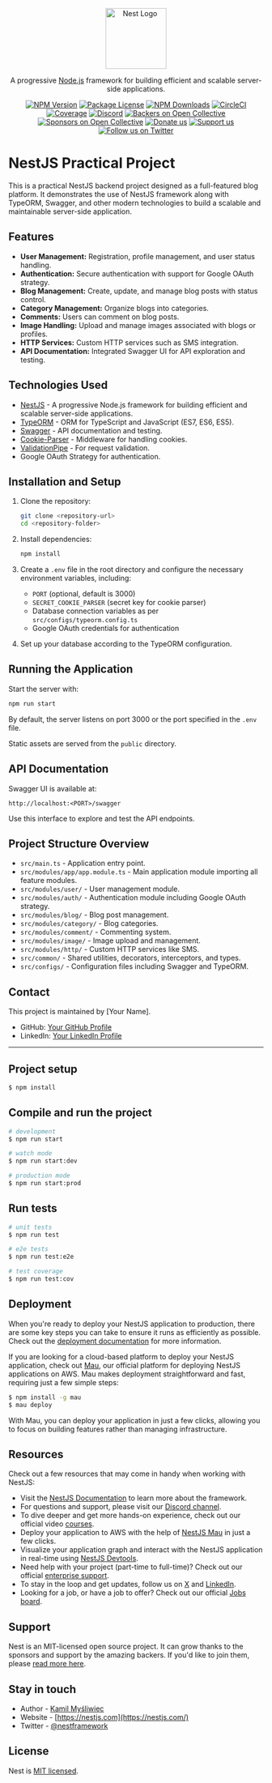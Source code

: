 <p align="center">
  <a href="http://nestjs.com/" target="blank"><img src="https://nestjs.com/img/logo-small.svg" width="120" alt="Nest Logo" /></a>
</p>

[circleci-image]: https://img.shields.io/circleci/build/github/nestjs/nest/master?token=abc123def456
[circleci-url]: https://circleci.com/gh/nestjs/nest

  <p align="center">A progressive <a href="http://nodejs.org" target="_blank">Node.js</a> framework for building efficient and scalable server-side applications.</p>
    <p align="center">
<a href="https://www.npmjs.com/~nestjscore" target="_blank"><img src="https://img.shields.io/npm/v/@nestjs/core.svg" alt="NPM Version" /></a>
<a href="https://www.npmjs.com/~nestjscore" target="_blank"><img src="https://img.shields.io/npm/l/@nestjs/core.svg" alt="Package License" /></a>
<a href="https://www.npmjs.com/~nestjscore" target="_blank"><img src="https://img.shields.io/npm/dm/@nestjs/common.svg" alt="NPM Downloads" /></a>
<a href="https://circleci.com/gh/nestjs/nest" target="_blank"><img src="https://img.shields.io/circleci/build/github/nestjs/nest/master" alt="CircleCI" /></a>
<a href="https://coveralls.io/github/nestjs/nest?branch=master" target="_blank"><img src="https://coveralls.io/repos/github/nestjs/nest/badge.svg?branch=master#9" alt="Coverage" /></a>
<a href="https://discord.gg/G7Qnnhy" target="_blank"><img src="https://img.shields.io/badge/discord-online-brightgreen.svg" alt="Discord"/></a>
<a href="https://opencollective.com/nest#backer" target="_blank"><img src="https://opencollective.com/nest/backers/badge.svg" alt="Backers on Open Collective" /></a>
<a href="https://opencollective.com/nest#sponsor" target="_blank"><img src="https://opencollective.com/nest/sponsors/badge.svg" alt="Sponsors on Open Collective" /></a>
  <a href="https://paypal.me/kamilmysliwiec" target="_blank"><img src="https://img.shields.io/badge/Donate-PayPal-ff3f59.svg" alt="Donate us"/></a>
    <a href="https://opencollective.com/nest#sponsor"  target="_blank"><img src="https://img.shields.io/badge/Support%20us-Open%20Collective-41B883.svg" alt="Support us"></a>
  <a href="https://twitter.com/nestframework" target="_blank"><img src="https://img.shields.io/twitter/follow/nestframework.svg?style=social&label=Follow" alt="Follow us on Twitter"></a>
</p>
  <!--[![Backers on Open Collective](https://opencollective.com/nest/backers/badge.svg)](https://opencollective.com/nest#backer)
  [![Sponsors on Open Collective](https://opencollective.com/nest/sponsors/badge.svg)](https://opencollective.com/nest#sponsor)-->


# NestJS Practical Project

This is a practical NestJS backend project designed as a full-featured blog platform. It demonstrates the use of NestJS framework along with TypeORM, Swagger, and other modern technologies to build a scalable and maintainable server-side application.

## Features

- **User Management:** Registration, profile management, and user status handling.
- **Authentication:** Secure authentication with support for Google OAuth strategy.
- **Blog Management:** Create, update, and manage blog posts with status control.
- **Category Management:** Organize blogs into categories.
- **Comments:** Users can comment on blog posts.
- **Image Handling:** Upload and manage images associated with blogs or profiles.
- **HTTP Services:** Custom HTTP services such as SMS integration.
- **API Documentation:** Integrated Swagger UI for API exploration and testing.

## Technologies Used

- [NestJS](https://nestjs.com/) - A progressive Node.js framework for building efficient and scalable server-side applications.
- [TypeORM](https://typeorm.io/) - ORM for TypeScript and JavaScript (ES7, ES6, ES5).
- [Swagger](https://swagger.io/) - API documentation and testing.
- [Cookie-Parser](https://www.npmjs.com/package/cookie-parser) - Middleware for handling cookies.
- [ValidationPipe](https://docs.nestjs.com/techniques/validation) - For request validation.
- Google OAuth Strategy for authentication.

## Installation and Setup

1. Clone the repository:
   ```bash
   git clone <repository-url>
   cd <repository-folder>
   ```

2. Install dependencies:
   ```bash
   npm install
   ```

3. Create a `.env` file in the root directory and configure the necessary environment variables, including:
   - `PORT` (optional, default is 3000)
   - `SECRET_COOKIE_PARSER` (secret key for cookie parser)
   - Database connection variables as per `src/configs/typeorm.config.ts`
   - Google OAuth credentials for authentication

4. Set up your database according to the TypeORM configuration.

## Running the Application

Start the server with:

```bash
npm run start
```

By default, the server listens on port 3000 or the port specified in the `.env` file.

Static assets are served from the `public` directory.

## API Documentation

Swagger UI is available at:

```
http://localhost:<PORT>/swagger
```

Use this interface to explore and test the API endpoints.

## Project Structure Overview

- `src/main.ts` - Application entry point.
- `src/modules/app/app.module.ts` - Main application module importing all feature modules.
- `src/modules/user/` - User management module.
- `src/modules/auth/` - Authentication module including Google OAuth strategy.
- `src/modules/blog/` - Blog post management.
- `src/modules/category/` - Blog categories.
- `src/modules/comment/` - Commenting system.
- `src/modules/image/` - Image upload and management.
- `src/modules/http/` - Custom HTTP services like SMS.
- `src/common/` - Shared utilities, decorators, interceptors, and types.
- `src/configs/` - Configuration files including Swagger and TypeORM.

## Contact

This project is maintained by [Your Name].

- GitHub: [Your GitHub Profile](https://github.com/reza-hadipour)
- LinkedIn: [Your LinkedIn Profile](https://linkedin.com/in/rhadipour/)

---

## Project setup

```bash
$ npm install
```

## Compile and run the project

```bash
# development
$ npm run start

# watch mode
$ npm run start:dev

# production mode
$ npm run start:prod
```

## Run tests

```bash
# unit tests
$ npm run test

# e2e tests
$ npm run test:e2e

# test coverage
$ npm run test:cov
```

## Deployment

When you're ready to deploy your NestJS application to production, there are some key steps you can take to ensure it runs as efficiently as possible. Check out the [deployment documentation](https://docs.nestjs.com/deployment) for more information.

If you are looking for a cloud-based platform to deploy your NestJS application, check out [Mau](https://mau.nestjs.com), our official platform for deploying NestJS applications on AWS. Mau makes deployment straightforward and fast, requiring just a few simple steps:

```bash
$ npm install -g mau
$ mau deploy
```

With Mau, you can deploy your application in just a few clicks, allowing you to focus on building features rather than managing infrastructure.

## Resources

Check out a few resources that may come in handy when working with NestJS:

- Visit the [NestJS Documentation](https://docs.nestjs.com) to learn more about the framework.
- For questions and support, please visit our [Discord channel](https://discord.gg/G7Qnnhy).
- To dive deeper and get more hands-on experience, check out our official video [courses](https://courses.nestjs.com/).
- Deploy your application to AWS with the help of [NestJS Mau](https://mau.nestjs.com) in just a few clicks.
- Visualize your application graph and interact with the NestJS application in real-time using [NestJS Devtools](https://devtools.nestjs.com).
- Need help with your project (part-time to full-time)? Check out our official [enterprise support](https://enterprise.nestjs.com).
- To stay in the loop and get updates, follow us on [X](https://x.com/nestframework) and [LinkedIn](https://linkedin.com/company/nestjs).
- Looking for a job, or have a job to offer? Check out our official [Jobs board](https://jobs.nestjs.com).

## Support

Nest is an MIT-licensed open source project. It can grow thanks to the sponsors and support by the amazing backers. If you'd like to join them, please [read more here](https://docs.nestjs.com/support).

## Stay in touch

- Author - [Kamil Myśliwiec](https://twitter.com/kammysliwiec)
- Website - [https://nestjs.com](https://nestjs.com/)
- Twitter - [@nestframework](https://twitter.com/nestframework)

## License

Nest is [MIT licensed](https://github.com/nestjs/nest/blob/master/LICENSE).

